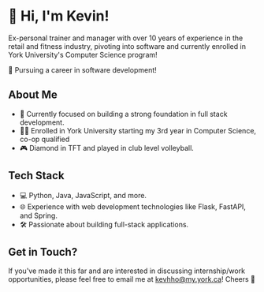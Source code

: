 
# 👋 Hi, I'm Kevin!

Ex-personal trainer and manager with over 10 years of experience in the retail and fitness industry, pivoting into software and currently enrolled in York University's Computer Science program!

🚀 Pursuing a career in software development!

## About Me

- 🌱 Currently focused on building a strong foundation in full stack development.
- 👨‍🎓 Enrolled in York University starting my 3rd year in Computer Science, co-op qualified
- 🎮 Diamond in TFT and played in club level volleyball.

## Tech Stack

- 💻 Python, Java, JavaScript, and more.
- 🌐 Experience with web development technologies like Flask, FastAPI, and Spring.
- 🛠️ Passionate about building full-stack applications.

## Get in Touch?

If you've made it this far and are interested in discussing internship/work opportunities, please feel free to email me at kevhho@my.york.ca! Cheers 🤠
<!---
cskevhho/cskevhho is a ✨ special ✨ repository because its `README.md` (this file) appears on your GitHub profile.
You can click the Preview link to take a look at your changes.
--->
